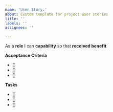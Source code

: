 ```yaml
---
name: 'User Story:'
about: Custom template for project user stories
title: ''
labels: ''
assignees: ''

---
```


As a **role** I can **capability** so that **received benefit**

**Acceptance Criteria**
- []
- []
- []

**Tasks**
- []
- []
- []
